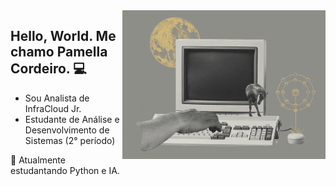 <img src="img.gif " width="325px" align="right">

## Hello, World. Me chamo Pamella Cordeiro. :computer:

- Sou Analista de InfraCloud Jr.
- Estudante de Análise e Desenvolvimento de Sistemas (2° período)

:seedling: Atualmente estudantando Python e IA. 


